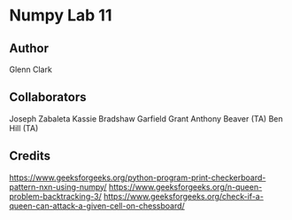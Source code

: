 # Numpy Lab 11

## Author
Glenn Clark

## Collaborators
Joseph Zabaleta
Kassie Bradshaw
Garfield Grant
Anthony Beaver (TA)
Ben Hill (TA)

## Credits
https://www.geeksforgeeks.org/python-program-print-checkerboard-pattern-nxn-using-numpy/
https://www.geeksforgeeks.org/n-queen-problem-backtracking-3/
https://www.geeksforgeeks.org/check-if-a-queen-can-attack-a-given-cell-on-chessboard/